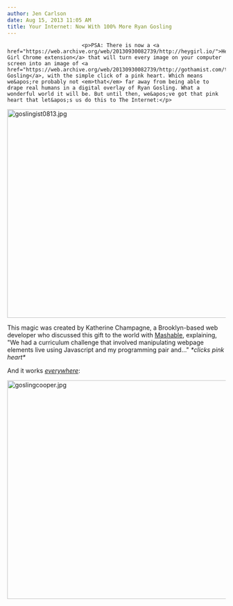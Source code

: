 ```yaml
---
author: Jen Carlson
date: Aug 15, 2013 11:05 AM
title: Your Internet: Now With 100% More Ryan Gosling
---
```



                            
                            
                            
                            <p>PSA: There is now a <a href="https://web.archive.org/web/20130930082739/http://heygirl.io/">Hey Girl Chrome extension</a> that will turn every image on your computer screen into an image of <a href="https://web.archive.org/web/20130930082739/http://gothamist.com/tags/ryangosling">Ryan Gosling</a>, with the simple click of a pink heart. Which means we&apos;re probably not <em>that</em> far away from being able to drape real humans in a digital overlay of Ryan Gosling. What a wonderful world it will be. But until then, we&apos;ve got that pink heart that let&apos;s us do this to The Internet:</p>

<p><span class="mt-enclosure mt-enclosure-image" style="display: inline;"> <img alt="goslingist0813.jpg" src="https://web.archive.org/web/20130930082739im_/http://gothamist.com/attachments/arts_jen/goslingist0813.jpg" width="640" height="481" class="image-none"> </span></p>

<p>This magic was created by Katherine Champagne, a Brooklyn-based web developer who discussed this gift to the world with <a href="https://web.archive.org/web/20130930082739/http://mashable.com/2013/08/13/hey-girl-chrome-extension/">Mashable</a>, explaining, &quot;We had a curriculum challenge that involved manipulating webpage elements live using Javascript and my programming pair and...&quot; <em>*clicks pink heart*</em></p>

<p>And it works <a href="https://web.archive.org/web/20130930082739/http://gothamist.com/2011/11/17/photosvideo_protesters_outside_of_p.php"><em>everywhere</em></a>:</p>

<p><span class="mt-enclosure mt-enclosure-image" style="display: inline;"> <img alt="goslingcooper.jpg" src="https://web.archive.org/web/20130930082739im_/http://gothamist.com/attachments/arts_jen/goslingcooper.jpg" width="640" height="504" class="image-none"> </span><br>
</p>
                            
                            
                            
